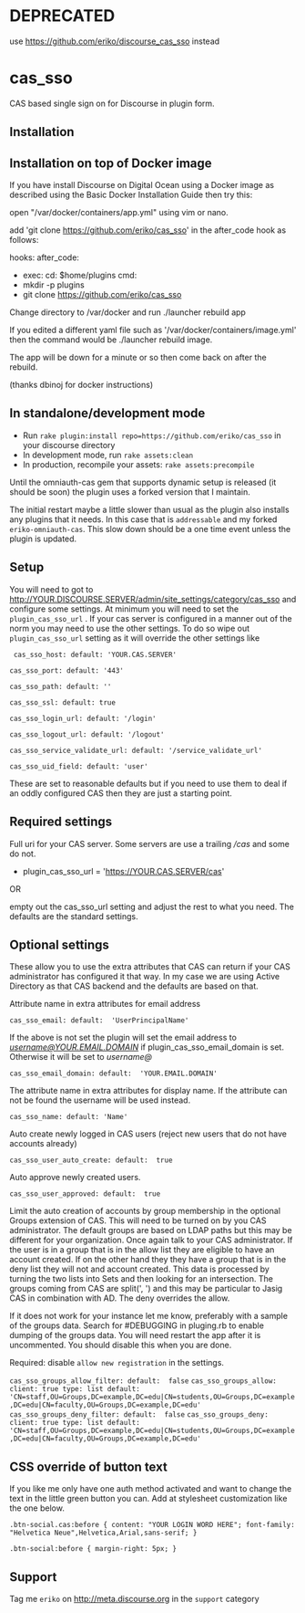 DEPRECATED
==========
use https://github.com/eriko/discourse_cas_sso instead

cas_sso
=======
CAS based single sign on for Discourse in plugin form.


Installation
------------

Installation on top of Docker image
-----------------------------------
If you have install Discourse on Digital Ocean using a Docker image as described using the
Basic Docker Installation Guide
then try this:

open "/var/docker/containers/app.yml" using vim or nano.

add 'git clone https://github.com/eriko/cas_sso' in the after_code hook as follows:

hooks:
after_code:
- exec:
cd: $home/plugins
cmd:
- mkdir -p plugins
- git clone https://github.com/eriko/cas_sso

Change directory to /var/docker and run ./launcher rebuild app

If you edited a different yaml file such as '/var/docker/containers/image.yml' then
the command would be
./launcher rebuild image.

The app will be down for a minute or so then come back on after the rebuild.

(thanks dbinoj for docker instructions)

In standalone/development mode
------------------------------

* Run `rake plugin:install repo=https://github.com/eriko/cas_sso` in your discourse directory
* In development mode, run `rake assets:clean`
* In production, recompile your assets: `rake assets:precompile`

Until the omniauth-cas gem that supports dynamic setup is released (it should be soon) the plugin uses
a forked version that I maintain.

The initial restart maybe a little slower than usual as the plugin also installs any plugins that it needs.
In this case that is `addressable` and my forked `eriko-omniauth-cas`.  This slow down should be a one
time event unless the plugin is updated.


Setup
-----
You will need to got to http://YOUR.DISCOURSE.SERVER/admin/site_settings/category/cas_sso  and configure some settings.
At minimum you will need to set the `plugin_cas_sso_url` .  If your cas server is configured in a manner out of the norm
you may need to use the other settings.  To do so wipe out `plugin_cas_sso_url` setting as it will override the other settings like

  `
  cas_sso_host:
    default: 'YOUR.CAS.SERVER'`

  `cas_sso_port:
    default: '443'`

  `cas_sso_path:
    default: ''`

  `cas_sso_ssl:
    default: true`

  `cas_sso_login_url:
    default: '/login'`

  `cas_sso_logout_url:
    default: '/logout'`

  `cas_sso_service_validate_url:
    default: '/service_validate_url'`

  `cas_sso_uid_field:
    default: 'user'
    `

These are set to reasonable defaults but if you need to use them to deal if an oddly configured CAS then they are just a starting point.

Required settings
-----------------
Full uri for your CAS server.  Some servers are use a trailing */cas* and some do not.
*  plugin_cas_sso_url = 'https://YOUR.CAS.SERVER/cas'

OR

empty out the cas_sso_url setting and adjust the rest to what you need.  The defaults are the standard settings.

Optional settings
-----------------
These allow you to use the extra attributes that CAS can return if your CAS administrator has configured it that way.
In my case we are using Active Directory as that CAS backend and the defaults are based on that.

Attribute name in extra attributes for email address

`cas_sso_email:
     default:  'UserPrincipalName'`

If the above is not set the plugin will set the email address to *username@YOUR.EMAIL.DOMAIN*
if plugin_cas_sso_email_domain is set. Otherwise it will be set to *username@*

`cas_sso_email_domain:
     default:  'YOUR.EMAIL.DOMAIN'`

The attribute name in extra attributes for display name. If the attribute can
not be found the username will be used instead.

`cas_sso_name:
     default: 'Name'`

Auto create newly logged in CAS users (reject new users that do not have accounts already)

`cas_sso_user_auto_create:
     default:  true`

Auto approve newly created users.

`cas_sso_user_approved:
     default:  true `

Limit the auto creation of accounts by group membership in the optional Groups extension of CAS.  This will
need to be turned on by you CAS administrator.  The default groups are based on LDAP paths but this may be different for
your organization. Once again talk to your CAS administrator.  If the user is in a group that is in the allow list they are
eligible to have an account created.  If on the other hand they they have a group that is in the deny list they will not
and account created.  This data is processed by turning the two lists into Sets and then looking for an intersection.  The
groups coming from CAS are split(', ') and this may be particular to Jasig CAS in combination with AD. The deny overrides the allow.

If it does not work for your instance let me know, preferably with a sample of the groups data. Search for #DEBUGGING
in pluging.rb to enable dumping of the groups data. You will need restart the app after it is uncommented.  You
should disable this when you are done.

Required:  disable `allow new registration` in the settings.

`cas_sso_groups_allow_filter:
    default:  false`
`cas_sso_groups_allow:
      client: true
      type: list
      default: 'CN=staff,OU=Groups,DC=example,DC=edu|CN=students,OU=Groups,DC=example,DC=edu|CN=faculty,OU=Groups,DC=example,DC=edu' `
`cas_sso_groups_deny_filter:
    default:  false`
`cas_sso_groups_deny:
      client: true
      type: list
      default: 'CN=staff,OU=Groups,DC=example,DC=edu|CN=students,OU=Groups,DC=example,DC=edu|CN=faculty,OU=Groups,DC=example,DC=edu' `



CSS override of button text
---------------------------
If you like me only have one auth method activated and want to change the text in the little green button you can.
Add at stylesheet customization like the one below.

  `.btn-social.cas:before {
     content: "YOUR LOGIN WORD HERE";
     font-family: "Helvetica Neue",Helvetica,Arial,sans-serif;
  }`

  `.btn-social:before {
  margin-right: 5px;
  }`


Support
-------
Tag me `eriko` on http://meta.discourse.org in the `support` category


